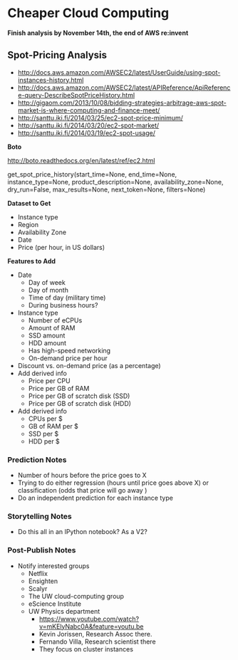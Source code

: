 # Cheaper Cloud Computing

**Finish analysis by November 14th, the end of AWS re:invent**

## Spot-Pricing Analysis

* http://docs.aws.amazon.com/AWSEC2/latest/UserGuide/using-spot-instances-history.html
* http://docs.aws.amazon.com/AWSEC2/latest/APIReference/ApiReference-query-DescribeSpotPriceHistory.html
* http://gigaom.com/2013/10/08/bidding-strategies-arbitrage-aws-spot-market-is-where-computing-and-finance-meet/
* http://santtu.iki.fi/2014/03/25/ec2-spot-price-minimum/
* http://santtu.iki.fi/2014/03/20/ec2-spot-market/
* http://santtu.iki.fi/2014/03/19/ec2-spot-usage/


**Boto**

http://boto.readthedocs.org/en/latest/ref/ec2.html

get_spot_price_history(start_time=None, end_time=None, instance_type=None, product_description=None, availability_zone=None, dry_run=False, max_results=None, next_token=None, filters=None)


**Dataset to Get**

* Instance type
* Region
* Availability Zone
* Date
* Price (per hour, in US dollars)



**Features to Add**

* Date
	* Day of week
	* Day of month
	* Time of day (military time)
	* During business hours?
* Instance type
	* Number of eCPUs
	* Amount of RAM
	* SSD amount
	* HDD amount
	* Has high-speed networking
	* On-demand price per hour
* Discount vs. on-demand price (as a percentage)
* Add derived info
	* Price per CPU
	* Price per GB of RAM
	* Price per GB of scratch disk (SSD)
	* Price per GB of scratch disk (HDD)
* Add derived info
	* CPUs per $
	* GB of RAM per $
	* SSD per $
	* HDD per $

### Prediction Notes

* Number of hours before the price goes to X
* Trying to do either regression (hours until price goes above X) or classification (odds that price will go away )
* Do an independent prediction for each instance type


### Storytelling Notes

* Do this all in an IPython notebook? As a V2?



### Post-Publish Notes

* Notify interested groups
	* Netflix
	* Ensighten
	* Scalyr
	* The UW cloud-computing group
	* eScience Institute
	* UW Physics department
		* https://www.youtube.com/watch?v=mKElyNabc0A&feature=youtu.be
		* Kevin Jorissen, Research Assoc there.
		* Fernando Villa, Research scientist there
		* They focus on cluster instances